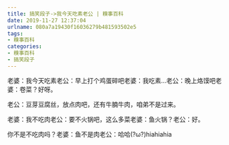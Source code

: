 ```yaml
---
title: 搞笑段子->我今天吃素老公 | 糗事百科
date: 2019-11-27 12:37:04
urlname: 080a7a19430f16036279b481593502e5
tags: 
- 糗事百科
categories:
- 糗事百科
- 搞笑段子
---
```

老婆：我今天吃素老公：早上打个鸡蛋碎吧老婆：我吃素…老公：晚上烙馍吧老婆：卷菜？好呀。

老公：豆芽豆腐丝，放点肉吧，还有牛腩牛肉，咱弟不是过来。

老婆：我不吃肉老公：要不火锅吧，这么多菜老婆：鱼火锅？老公：好。

你不是不吃肉吗？老婆：鱼不是肉老公：哈哈(?ω?)hiahiahia


